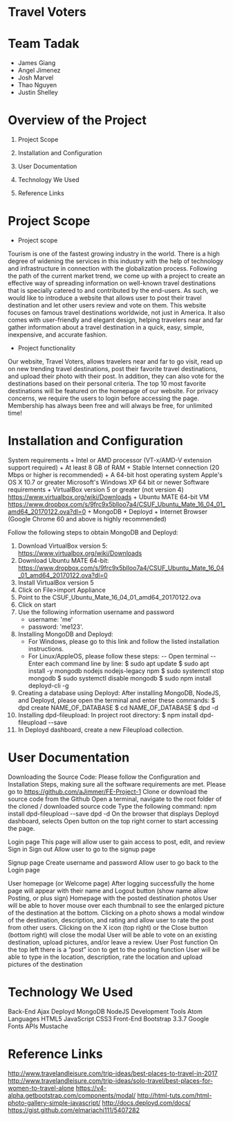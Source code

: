 # Travel Voters


# Team Tadak

+ James Giang 
+ Angel Jimenez 
+ Josh Marvel 
+ Thao Nguyen 
+ Justin Shelley







# Overview of the Project


1. Project Scope

2. Installation and Configuration

3. User Documentation

4. Technology We Used

5. Reference Links











# Project Scope

+ Project scope

Tourism is one of the fastest growing industry in the world. There is a high degree of widening the services in this industry with the help of technology and infrastructure in connection with the globalization process. Following the path of the current market trend, we come up with a project to create an effective way of spreading information on well-known travel destinations that is specially catered to and contributed by the end-users. As such, we would like to introduce a website that allows user to post their travel destination and let other users review and vote on them. This website focuses on famous travel destinations worldwide, not just in America. It also comes with user-friendly and elegant design, helping travelers near and far gather information about a travel destination in a quick, easy, simple, inexpensive, and accurate fashion.

+ Project functionality 

Our website, Travel Voters, allows travelers near and far to go visit, read up on new trending travel destinations, post their favorite travel destinations, and upload their photo with their post. In addition, they can also vote for the destinations based on their personal criteria. The top 10 most favorite destinations will be featured on the homepage of our website. For privacy concerns, we require the users to login before accessing the page. Membership has always been free and will always be free, for unlimited time!



	






# Installation and Configuration

System requirements 
	+ Intel or AMD processor (VT-x/AMD-V extension support required)
	+ At least 8 GB of RAM
	+ Stable Internet connection (20 Mbps or higher is recommended)
	+ A 64-bit host operating system 
		Apple's OS X 10.7 or greater
		Microsoft's Windows XP 64 bit or newer
Software requirements
	+ VirtualBox version 5 or greater (not version 4)
	  https://www.virtualbox.org/wiki/Downloads
	+ Ubuntu MATE 64-bit VM
	  https://www.dropbox.com/s/9frc9x5blloo7a4/CSUF_Ubuntu_Mate_16_04_01_amd64_20170122.ova?dl=0
	+ MongoDB
	+ Deployd
	+ Internet Browser (Google Chrome 60 and above is highly recommended)

Follow the following steps to obtain MongoDB and Deployd:
1. Download VirtualBox version 5: https://www.virtualbox.org/wiki/Downloads
2. Download Ubuntu MATE 64-bit: https://www.dropbox.com/s/9frc9x5blloo7a4/CSUF_Ubuntu_Mate_16_04_01_amd64_20170122.ova?dl=0
3. Install VirtualBox version 5 
4. Click on File>import Appliance
5. Point to the CSUF_Ubuntu_Mate_16_04_01_amd64_20170122.ova
6. Click on start
7. Use the following information username and password
    + username: 'me' 
    + password: 'me123'.
8. Installing MongoDB and Deployd:
    + For Windows, please go to this link and follow the listed installation instructions. 
    + For Linux/AppleOS, please follow these steps:
      -- Open terminal
      -- Enter each command line by line:
         $ sudo apt update
         $ sudo apt install -y mongodb nodejs nodejs-legacy npm
         $ sudo systemctl stop mongodb
         $ sudo systemctl disable mongodb
         $ sudo npm install deployd-cli -g
9. Creating a database using Deployd:
   After installing MongoDB, NodeJS, and Deployd, please open the terminal and enter these commands:
         $ dpd create NAME_OF_DATABASE
         $ cd NAME_OF_DATABASE
         $ dpd -d
10. Installing dpd-fileupload:
    In project root directory:
         $ npm install dpd-fileupload --save 
11. In Deployd dashboard, create a new Fileupload collection.




# User Documentation

Downloading the Source Code:
  Please follow the Configuration and Installation Steps, making sure all the software requirements are met.
  Please go to https://github.com/aJimmer/FE-Project-1 
  Clone or download the source code from the Github
  Open a terminal, navigate to the root folder of the cloned / downloaded source code
  Type the following command:
    npm install dpd-fileupload --save 
    dpd -d
  On the browser that displays Deployd dashboard, selects Open button on the top right corner to start accessing the page.

Login page 
  This page will allow user to gain access to post, edit, and review
  Sign in
  Sign out
  Allow user to go to the signup page

Signup page
  Create username and password
  Allow user to go back to the Login page

User homepage (or Welcome page)
  After logging successfully the home page will appear with their name and Logout button (show name allow Posting, or plus sign)
  Homepage with the posted destination photos
  User will be able to hover mouse over each thumbnail to see the enlarged picture of the destination at the bottom.
  Clicking on a photo shows a modal window of the destination, description, and rating and allow user to rate the post from other users. 
  Clicking on the X icon (top right) or the Close button (bottom right) will close the modal 
  User will be able to vote on an existing destination, upload pictures, and/or leave a review.
  User Post function 
  On the top left there is a “post” icon to get to the posting function
  User will be able to type in the location, description, rate the location and upload pictures of the destination


# Technology We Used

Back-End
    Ajax
    Deployd
    MongoDB
    NodeJS
Development Tools
    Atom
Languages 
    HTML5
    JavaScript
    CSS3
Front-End 
    Bootstrap 3.3.7
    Google Fonts APIs
    Mustache










# Reference Links


http://www.travelandleisure.com/trip-ideas/best-places-to-travel-in-2017
http://www.travelandleisure.com/trip-ideas/solo-travel/best-places-for-women-to-travel-alone
https://v4-alpha.getbootstrap.com/components/modal/
http://html-tuts.com/html-photo-gallery-simple-javascript/
http://docs.deployd.com/docs/
https://gist.github.com/elmariachi111/5407282

